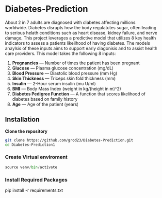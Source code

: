 # Diabetes-Prediction
About 2 in 7 adults are diagnosed with diabetes affecting millions worldwide. Diabetes disrupts how the body regulatutes sugar, often leading to serious helath conditions such as heart disease, kidney failure, and nerve damage. This project leverages a predictive model that utilizes 8 key health indicators to assess a patients likeilhood of having diabetes. The models anaylsis of these inputs aims to support early diagonisis and to assist health care providers. 
This model takes the following 8 inputs: 
1. **Pregnancies** — Number of times the patient has been pregnant
2. **Glucose** — Plasma glucose concentration (mg/dL)
3. **Blood Pressure** — Diastolic blood pressure (mm Hg)
4. **Skin Thickness** — Triceps skin fold thickness (mm)
5. **Insulin** — 2-Hour serum insulin (mu U/ml)
6. **BMI** — Body Mass Index (weight in kg/(height in m)^2)
7. **Diabetes Pedigree Function** — A function that scores likelihood of diabetes based on family history
8. **Age** — Age of the patient (years)
## Installation
**Clone the repository**
```bash
git clone https://github.com/grod23/Diabetes-Prediction.git
cd Diabetes-Prediction1
```

### Create Virtual enviroment
```python -m venv venv
source venv/bin/activate
```
### Install Required Packages
pip install -r requirements.txt
